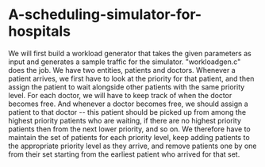 # A-scheduling-simulator-for-hospitals

We will first build a workload generator that takes the given parameters as input and generates a sample traffic for the simulator.
"workloadgen.c" does the job.
 We have two entities, patients and doctors. 
 Whenever a patient arrives, we first have to look at the priority for that patient, and then assign the patient to wait alongside other patients with the same priority level.
 For each doctor, we will have to keep track of when the doctor becomes free. And whenever a doctor becomes free, we should assign a patient to that doctor --
 this patient should be picked up from among the highest priority patients who are waiting, if there are no highest priority patients then from the next lower priority, and so on.
 We therefore have to maintain the set of patients for each priority level, keep adding patients to the appropriate priority level as they arrive, and remove patients one by one
 from their set starting from the earliest patient who arrived for that set.
